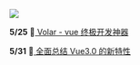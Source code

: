 ![](https://images.wallpaperscraft.com/image/girl_glance_ferris_wheel_212488_1280x720.jpg)

**5/25** :blue_book:[ Volar - vue 终极开发神器](https://juejin.cn/post/6966106927990308872)

**5/31** :blue_book:[ 全面总结 Vue3.0 的新特性](https://juejin.cn/post/6968094627375087653)
